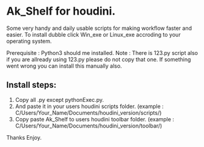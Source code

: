 
# Ak_Shelf for houdini.
Some very handy and daily usable scripts for making workflow faster and easier.
To install dubble click Win_exe or Linux_exe accroding to your operating system.

Prerequisite : Python3 should me installed.
Note : There is 123.py script also if you are allready using 123.py please do not copy that one.
If something went wrong you can install this manually also.
<br>
## Install steps:
1) Copy all .py except pythonExec.py.
2) And paste it in your users houdini scripts folder. (example : C/Users/Your_Name/Documents/houdini_version/scripts/)
3) Copy paste Ak_Shelf to users houdini toolbar folder. (example : C/Users/Your_Name/Documents/houdini_version/toolbar/)

Thanks Enjoy.
